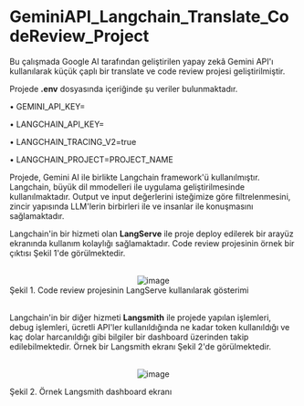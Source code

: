 # GeminiAPI_Langchain_Translate_CodeReview_Project

Bu çalışmada Google AI tarafından geliştirilen yapay zekâ Gemini API'ı kullanılarak küçük çaplı bir translate ve code review projesi geliştirilmiştir. 

Projede __.env__ dosyasında içeriğinde şu veriler bulunmaktadır.

• GEMINI_API_KEY=

• LANGCHAIN_API_KEY=

• LANGCHAIN_TRACING_V2=true

• LANGCHAIN_PROJECT=PROJECT_NAME

Projede, Gemini AI ile birlikte Langchain framework'ü kullanılmıştır. Langchain, büyük dil mmodelleri ile uygulama geliştirilmesinde kullanılmaktadır. Output ve input değerlerini isteğimize göre filtrelenmesini, zincir yapısında LLM'lerin birbirleri ile ve insanlar ile konuşmasını sağlamaktadır.

Langchain'in bir hizmeti olan __LangServe__ ile proje deploy edilerek bir arayüz ekranında kullanım kolaylığı sağlamaktadır. Code review projesinin örnek bir çıktısı Şekil 1'de görülmektedir.

<br>
<div align="center">
<img src="https://github.com/user-attachments/assets/96d552b0-9623-43f1-97dd-101fc6214ce0" alt="image">
</div>
Şekil 1. Code review projesinin LangServe kullanılarak gösterimi

<br>
<br>

Langchain'in bir diğer hizmeti __Langsmith__ ile projede yapılan işlemleri, debug işlemleri, ücretli API'ler kullanıldığında ne kadar token kullanıldığı ve kaç dolar harcanıldığı gibi bilgiler bir dashboard üzerinden takip edilebilmektedir. Örnek bir Langsmith ekranı Şekil 2'de görülmektedir.
<br>
<br>

<div align="center">
<img src="https://github.com/user-attachments/assets/3b4b54a8-4a90-4794-9c17-12bb0848756d" alt="image">
</div>

Şekil 2. Örnek Langsmith dashboard ekranı